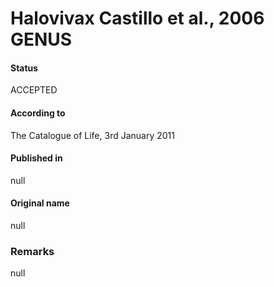 Halovivax Castillo et al., 2006 GENUS
=======

#### Status
ACCEPTED

#### According to
The Catalogue of Life, 3rd January 2011

#### Published in
null

#### Original name
null

### Remarks
null